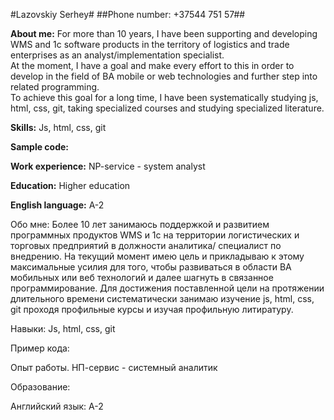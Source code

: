 #Lazovskiy Serhey#
##Phone number: +37544 751 57##

**About me:**
For more than 10 years, I have been supporting and developing WMS and 1c software products in the territory of logistics and trade enterprises as an analyst/implementation specialist.\
At the moment, I have a goal and make every effort to this in order to develop in the field of BA mobile or web technologies and further step into related programming.\
To achieve this goal for a long time, I have been systematically studying js, html, css, git, taking specialized courses and studying specialized literature.

**Skills:**
Js, html, css, git

**Sample code:**

**Work experience:**
NP-service - system analyst

**Education:**
Higher education

**English language:**
 А-2





















Обо мне:
Более 10 лет занимаюсь поддержкой и развитием программных продуктов WMS и 1с на территории логистических и торговых предприятий в должности аналитика/ специалист по внедрению. 
На текущий момент имею цель и прикладываю к этому максимальные усилия для того, чтобы развиваться в области BA мобильных или веб технологий и далее шагнуть в связанное программирование. 
Для достижения поставленной цели на протяжении длительного времени систематически занимаю изучение js, html, css, git проходя профильные курсы и изучая профильную литиратуру.

Навыки: 
Js, html, css, git 

Пример кода: 

Опыт работы.
НП-сервис - системный аналитик 

Образование: 

Английский язык: А-2 